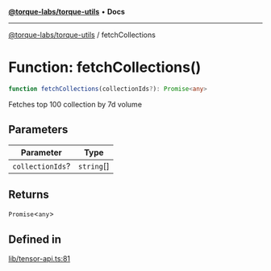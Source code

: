 [**@torque-labs/torque-utils**](../README.md) • **Docs**

***

[@torque-labs/torque-utils](../README.md) / fetchCollections

# Function: fetchCollections()

```ts
function fetchCollections(collectionIds?): Promise<any>
```

Fetches top 100 collection by 7d volume

## Parameters

| Parameter | Type |
| ------ | ------ |
| `collectionIds`? | `string`[] |

## Returns

`Promise`\<`any`\>

## Defined in

[lib/tensor-api.ts:81](https://github.com/torque-labs/torque-utils/blob/fcba00c7b8994c0932484e8f489988b91291c603/lib/tensor-api.ts#L81)

